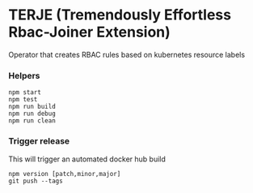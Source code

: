 # TERJE (Tremendously Effortless Rbac-Joiner Extension)
Operator that creates RBAC rules based on kubernetes resource labels

### Helpers
```
npm start
npm test
npm run build
npm run debug
npm run clean
```

### Trigger release
This will trigger an automated docker hub build
```
npm version [patch,minor,major]
git push --tags
```


